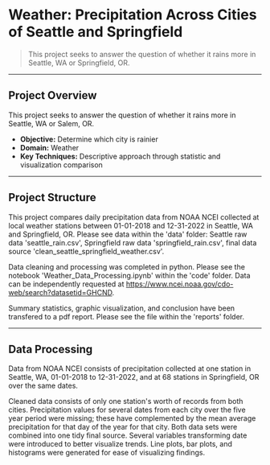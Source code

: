 # Weather: Precipitation Across Cities of Seattle and Springfield
> This project seeks to answer the question of whether it rains more in Seattle, WA or Springfield, OR.

---

## Project Overview

This project seeks to answer the question of whether it rains more in Seattle, WA or Salem, OR.

- **Objective:** Determine which city is rainier
- **Domain:** Weather
- **Key Techniques:** Descriptive approach through statistic and visualization comparison

---

## Project Structure

This project compares daily precipitation data from NOAA NCEI collected at local weather stations between 01-01-2018 and 12-31-2022 in Seattle, WA and Springfield, OR. Please see data within the 'data' folder: Seattle raw data 'seattle_rain.csv', Springfield raw data 'springfield_rain.csv', final data source 'clean_seattle_springfield_weather.csv'.

Data cleaning and processing was completed in python. Please see the notebook 'Weather_Data_Processing.ipynb' within the 'code' folder. Data can be independently requested at https://www.ncei.noaa.gov/cdo-web/search?datasetid=GHCND.

Summary statistics, graphic visualization, and conclusion have been transfered to a pdf report. Please see the file within the 'reports' folder.

---

## Data Processing

Data from NOAA NCEI consists of precipitation collected at one station in Seattle, WA, 01-01-2018 to 12-31-2022, and at 68 stations in Springfield, OR over the same dates.

Cleaned data consists of only one station's worth of records from both cities. Precipitation values for several dates from each city over the five year period were missing; these have complemented by the mean average precipitation for that day of the year for that city. Both data sets were combined into one tidy final source. Several variables transforming date were introduced to better visualize trends. Line plots, bar plots, and histograms were generated for ease of visualizing findings.